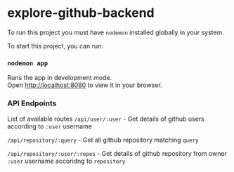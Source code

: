 # explore-github-backend
To run this project you must have `nodemon` installed globally in your system.


To start this project, you can run:
### `nodemon app`

Runs the app in development mode.\
Open [http://localhost:8080](http://localhost:8080) to view it in your browser.

### API Endpoints
List of available routes
`/api/user/:user` - Get details of github users according to `:user` username

`/api/repository/:query` - Get all github repository matching `query`

`/api/repository/:user/:repos` - Get details of github repository from owner `:user` username accoridng to `repository`
